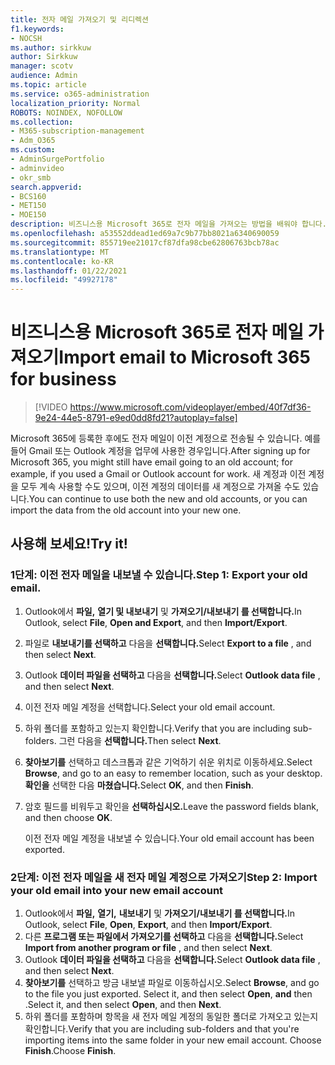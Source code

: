 ```yaml
---
title: 전자 메일 가져오기 및 리디렉션
f1.keywords:
- NOCSH
ms.author: sirkkuw
author: Sirkkuw
manager: scotv
audience: Admin
ms.topic: article
ms.service: o365-administration
localization_priority: Normal
ROBOTS: NOINDEX, NOFOLLOW
ms.collection:
- M365-subscription-management
- Adm_O365
ms.custom:
- AdminSurgePortfolio
- adminvideo
- okr_smb
search.appverid:
- BCS160
- MET150
- MOE150
description: 비즈니스용 Microsoft 365로 전자 메일을 가져오는 방법을 배워야 합니다.
ms.openlocfilehash: a53552ddead1ed69a7c9b77bb8021a6340690059
ms.sourcegitcommit: 855719ee21017cf87dfa98cbe62806763bcb78ac
ms.translationtype: MT
ms.contentlocale: ko-KR
ms.lasthandoff: 01/22/2021
ms.locfileid: "49927178"
---
```

# <a name="import-email-to-microsoft-365-for-business"></a><span data-ttu-id="acbaa-103">비즈니스용 Microsoft 365로 전자 메일 가져오기</span><span class="sxs-lookup"><span data-stu-id="acbaa-103">Import email to Microsoft 365 for business</span></span> 

> [!VIDEO https://www.microsoft.com/videoplayer/embed/40f7df36-9e24-44e5-8791-e9ed0dd8fd21?autoplay=false]

<span data-ttu-id="acbaa-104">Microsoft 365에 등록한 후에도 전자 메일이 이전 계정으로 전송될 수 있습니다. 예를 들어 Gmail 또는 Outlook 계정을 업무에 사용한 경우입니다.</span><span class="sxs-lookup"><span data-stu-id="acbaa-104">After signing up for Microsoft 365, you might still have email going to an old account; for example, if you used a Gmail or Outlook account for work.</span></span> <span data-ttu-id="acbaa-105">새 계정과 이전 계정을 모두 계속 사용할 수도 있으며, 이전 계정의 데이터를 새 계정으로 가져올 수도 있습니다.</span><span class="sxs-lookup"><span data-stu-id="acbaa-105">You can continue to use both the new and old accounts, or you can import the data from the old account into your new one.</span></span>

## <a name="try-it"></a><span data-ttu-id="acbaa-106">사용해 보세요!</span><span class="sxs-lookup"><span data-stu-id="acbaa-106">Try it!</span></span>

### <a name="step-1-export-your-old-email"></a><span data-ttu-id="acbaa-107">1단계: 이전 전자 메일을 내보낼 수 있습니다.</span><span class="sxs-lookup"><span data-stu-id="acbaa-107">Step 1: Export your old email.</span></span>

1. <span data-ttu-id="acbaa-108">Outlook에서 **파일,** **열기 및 내보내기** 및 **가져오기/내보내기 를 선택합니다.**</span><span class="sxs-lookup"><span data-stu-id="acbaa-108">In Outlook, select  **File**, **Open and Export**, and then **Import/Export**.</span></span>
2. <span data-ttu-id="acbaa-109">파일로 **내보내기를 선택하고** 다음을 **선택합니다.**</span><span class="sxs-lookup"><span data-stu-id="acbaa-109">Select  **Export to a file** , and then select  **Next**.</span></span>
3. <span data-ttu-id="acbaa-110">Outlook **데이터 파일을 선택하고** 다음을 **선택합니다.**</span><span class="sxs-lookup"><span data-stu-id="acbaa-110">Select  **Outlook data file** , and then select  **Next**.</span></span>
4. <span data-ttu-id="acbaa-111">이전 전자 메일 계정을 선택합니다.</span><span class="sxs-lookup"><span data-stu-id="acbaa-111">Select your old email account.</span></span>
5. <span data-ttu-id="acbaa-112">하위 폴더를 포함하고 있는지 확인합니다.</span><span class="sxs-lookup"><span data-stu-id="acbaa-112">Verify that you are including sub-folders.</span></span> <span data-ttu-id="acbaa-113">그런 다음을 **선택합니다.**</span><span class="sxs-lookup"><span data-stu-id="acbaa-113">Then select  **Next**.</span></span>
6. <span data-ttu-id="acbaa-114">**찾아보기를** 선택하고 데스크톱과 같은 기억하기 쉬운 위치로 이동하세요.</span><span class="sxs-lookup"><span data-stu-id="acbaa-114">Select  **Browse**, and go to an easy to remember location, such as your desktop.</span></span> <span data-ttu-id="acbaa-115">**확인을** 선택한 다음 **마쳤습니다.**</span><span class="sxs-lookup"><span data-stu-id="acbaa-115">Select  **OK**, and then **Finish**.</span></span>
7. <span data-ttu-id="acbaa-116">암호 필드를 비워두고 확인을 **선택하십시오.**</span><span class="sxs-lookup"><span data-stu-id="acbaa-116">Leave the password fields blank, and then choose **OK**.</span></span>

    <span data-ttu-id="acbaa-117">이전 전자 메일 계정을 내보낼 수 있습니다.</span><span class="sxs-lookup"><span data-stu-id="acbaa-117">Your old email account has been exported.</span></span>

### <a name="step-2-import-your-old-email-into-your-new-email-account"></a><span data-ttu-id="acbaa-118">2단계: 이전 전자 메일을 새 전자 메일 계정으로 가져오기</span><span class="sxs-lookup"><span data-stu-id="acbaa-118">Step 2: Import your old email into your new email account</span></span>

1. <span data-ttu-id="acbaa-119">Outlook에서 **파일,** **열기,** **내보내기** 및 **가져오기/내보내기 를 선택합니다.**</span><span class="sxs-lookup"><span data-stu-id="acbaa-119">In Outlook, select  **File**, **Open**,  **Export**, and then **Import/Export**.</span></span>
2. <span data-ttu-id="acbaa-120">다른 **프로그램 또는 파일에서 가져오기를 선택하고** 다음을 **선택합니다.**</span><span class="sxs-lookup"><span data-stu-id="acbaa-120">Select  **Import from another program or file** , and then select  **Next**.</span></span>
3. <span data-ttu-id="acbaa-121">Outlook **데이터 파일을 선택하고** 다음을 **선택합니다.**</span><span class="sxs-lookup"><span data-stu-id="acbaa-121">Select  **Outlook data file** , and then select  **Next**.</span></span>
4. <span data-ttu-id="acbaa-122">**찾아보기를** 선택하고 방금 내보낼 파일로 이동하십시오.</span><span class="sxs-lookup"><span data-stu-id="acbaa-122">Select  **Browse**, and go to the file you just exported.</span></span> <span data-ttu-id="acbaa-123">Select it, and then select  **Open**, **and** then .</span><span class="sxs-lookup"><span data-stu-id="acbaa-123">Select it, and then select  **Open**, and then **Next**.</span></span>
5. <span data-ttu-id="acbaa-124">하위 폴더를 포함하며 항목을 새 전자 메일 계정의 동일한 폴더로 가져오고 있는지 확인합니다.</span><span class="sxs-lookup"><span data-stu-id="acbaa-124">Verify that you are including sub-folders and that you're importing items into the same folder in your new email account.</span></span> <span data-ttu-id="acbaa-125">Choose  **Finish**.</span><span class="sxs-lookup"><span data-stu-id="acbaa-125">Choose  **Finish**.</span></span>